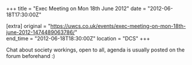 +++
title = "Exec Meeting on Mon 18th June 2012"
date = "2012-06-18T17:30:00Z"

[extra]
original = "https://uwcs.co.uk/events/exec-meeting-on-mon-18th-june-2012-1474489063786/"    
end_time = "2012-06-18T18:30:00Z"
location = "DCS"
+++

Chat about society workings, open to all, agenda is usually posted on the forum beforehand :)

